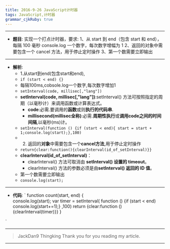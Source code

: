 ```yaml
---
title: 2016-9-26 JavaScript计时器
tags: JavaScript,计时器
grammar_cjkRuby: true
---
```



----------
- **题目**:
实现一个打点计时器，要求:
1、从 start 到 end（包含 start 和 end），每隔 100 毫秒 console.log 一个数字，每次数字增幅为 1
2、返回的对象中需要包含一个 cancel 方法，用于停止定时操作
3、第一个数需要立即输出 


----------


- **解析**:
	- 1.从start到end(包含start和end),
	- `if (start < end) {}`
	- 每隔100ms,cobsole.log一个数字,每次数字增加1
	- `setInterval(code, millisec[,"lang"])`
	- **setInterval(code, millisec[,"lang"])**:setInterval() 方法可按照指定的周期（以毫秒计）来调用函数或计算表达式。
		- **code**:必需.要调用的**函数**或则**执行的代码串**.
		- **millisecond(millisec全称)**:必需.**周期性执行**或**调用code之间的时间间隔**,以毫秒(ms)计。
	- `setInterval(function () {if (start < end){ start = start + 1;console.log(start);},100)`
	- 2. 返回的**对象**中需要包含一个**cancel方法**,用于停止定时操作
	- `return{clear:function(){clearInterval(id_of_setInterval)}}`
	- **clearInterval(id_of_setInterval)**：
		- clearInterval() 方法可取消由 **setInterval() 设置的 timeout**。
		- clearInterval() 方法的参数必须是由**setInterval() 返回的 ID 值**。
	- 第一个数需要立即输出
	- `console.log(start);`


----------


- **代码**:
`
function count(start, end) {  
	console.log(start);
    var timer = setInterval(
    	function () {if (start < end) console.log(start+=1);}
    ,100)
    return {clear:function () {clearInterval(timer)}}
}  

`


----------

>  JackDan9 Thingking 
>  Thank you for you reading my article.


----------



